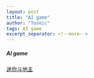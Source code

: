 ```yaml
---
layout: post
title: "AI game"
author: "Toseic"
tags: AI game
excerpt_separator: <!--more-->
---
```

##### AI game

[迷你斗地主](https://toseic.github.io/2022-03-24/Minidoudizhu)
